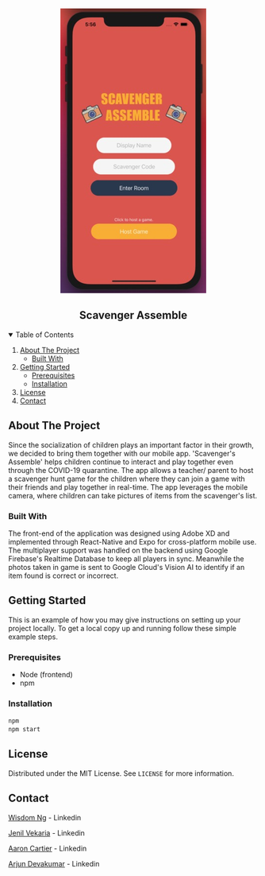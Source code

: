 <br />
<p align="center">
  <a href="https://github.com/arjun006/scavengers_assemble">
    <img src="/assets/fonts/images/homescreen.jpg" alt="Logo">
  </a>

  <div align="center">

</div>

  <h2 align="center">Scavenger Assemble</h2>

</p>

<!-- TABLE OF CONTENTS -->
<details open="open">
  <summary>Table of Contents</summary>
  <ol>
    <li>
      <a href="#about-the-project">About The Project</a>
      <ul>
        <li><a href="#built-with">Built With</a></li>
      </ul>
    </li>
    <li>
      <a href="#getting-started">Getting Started</a>
      <ul>
        <li><a href="#prerequisites">Prerequisites</a></li>
        <li><a href="#installation">Installation</a></li>
      </ul>
    </li>
    <li><a href="#license">License</a></li>
    <li><a href="#contact">Contact</a></li>
  </ol>
</details>

<!-- ABOUT THE PROJECT -->

## About The Project

Since the socialization of children plays an important factor in their growth, we decided to bring them together with our mobile app. 'Scavenger's Assemble' helps children continue to interact and play together even through the COVID-19 quarantine. The app allows a teacher/ parent to host a scavenger hunt game for the children where they can join a game with their friends and play together in real-time. The app leverages the mobile camera, where children can take pictures of items from the scavenger's list.

### Built With

The front-end of the application was designed using Adobe XD and implemented through React-Native and Expo for cross-platform mobile use. The multiplayer support was handled on the backend using Google Firebase's Realtime Database to keep all players in sync. Meanwhile the photos taken in game is sent to Google Cloud's Vision AI to identify if an item found is correct or incorrect.
<!-- GETTING STARTED -->

## Getting Started

This is an example of how you may give instructions on setting up your project locally.
To get a local copy up and running follow these simple example steps.

### Prerequisites

- Node (frontend)
- npm

### Installation

```sh
npm
npm start
```

<!-- LICENSE -->

## License

Distributed under the MIT License. See `LICENSE` for more information.

<!-- CONTACT -->

## Contact

[Wisdom Ng](https://www.linkedin.com/in/wisdom-ng-56b49b18a/) - Linkedin

[Jenil Vekaria](https://www.linkedin.com/in/jenilvekaria) - Linkedin

[Aaron Cartier](https://www.linkedin.com/in/aaroncartier/) - Linkedin

[Arjun Devakumar](https://www.linkedin.com/in/arjundevakumar/) - Linkedin


